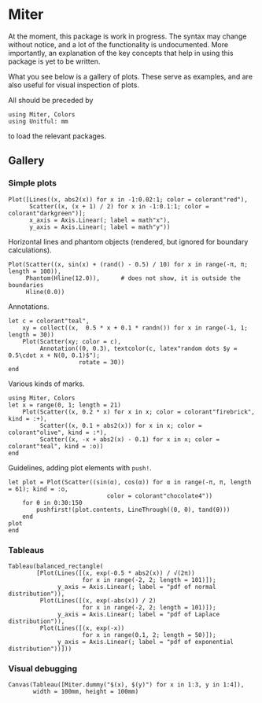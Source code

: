 # Miter

At the moment, this package is work in progress. The syntax may change without notice, and a lot of the functionality is undocumented. More importantly, an explanation of the key concepts that help in using this package is yet to be written.

What you see below is a gallery of plots. These serve as examples, and are also useful for visual inspection of plots.

All should be preceded by

```@example all
using Miter, Colors
using Unitful: mm
```
to load the relevant packages.

## Gallery

### Simple plots

```@example all
Plot([Lines((x, abs2(x)) for x in -1:0.02:1; color = colorant"red"),
      Scatter((x, (x + 1) / 2) for x in -1:0.1:1; color = colorant"darkgreen")];
      x_axis = Axis.Linear(; label = math"x"),
      y_axis = Axis.Linear(; label = math"y"))
```

Horizontal lines and phantom objects (rendered, but ignored for boundary calculations).

```@example all
Plot(Scatter((x, sin(x) + (rand() - 0.5) / 10) for x in range(-π, π; length = 100)),
     Phantom(Hline(12.0)),      # does not show, it is outside the boundaries
     Hline(0.0))
```

Annotations.

```@example all
let c = colorant"teal",
    xy = collect((x,  0.5 * x + 0.1 * randn()) for x in range(-1, 1; length = 30))
    Plot(Scatter(xy; color = c),
         Annotation((0, 0.3), textcolor(c, latex"random dots $y = 0.5\cdot x + N(0, 0.1)$");
                    rotate = 30))
end
```

Various kinds of marks.

```@example all
using Miter, Colors
let x = range(0, 1; length = 21)
    Plot(Scatter((x, 0.2 * x) for x in x; color = colorant"firebrick", kind = :+),
         Scatter((x, 0.1 + abs2(x)) for x in x; color = colorant"olive", kind = :*),
         Scatter((x, -x + abs2(x) - 0.1) for x in x; color = colorant"teal", kind = :o))
end
```

Guidelines, adding plot elements with `push!`.

```@example all
let plot = Plot(Scatter((sin(α), cos(α)) for α in range(-π, π, length = 61); kind = :o,
                            color = colorant"chocolate4"))
    for θ in 0:30:150
        pushfirst!(plot.contents, LineThrough((0, 0), tand(θ)))
    end
plot
end
```

### Tableaus

```@example all
Tableau(balanced_rectangle(
        [Plot(Lines([(x, exp(-0.5 * abs2(x)) / √(2π))
                     for x in range(-2, 2; length = 101)]);
              y_axis = Axis.Linear(; label = "pdf of normal distribution")),
         Plot(Lines([(x, exp(-abs(x)) / 2)
                     for x in range(-2, 2; length = 101)]);
              y_axis = Axis.Linear(; label = "pdf of Laplace distribution")),
         Plot(Lines([(x, exp(-x))
                     for x in range(0.1, 2; length = 50)]);
              y_axis = Axis.Linear(; label = "pdf of exponential distribution"))]))
```

### Visual debugging

```@example all
Canvas(Tableau([Miter.dummy("$(x), $(y)") for x in 1:3, y in 1:4]),
       width = 100mm, height = 100mm)
```
